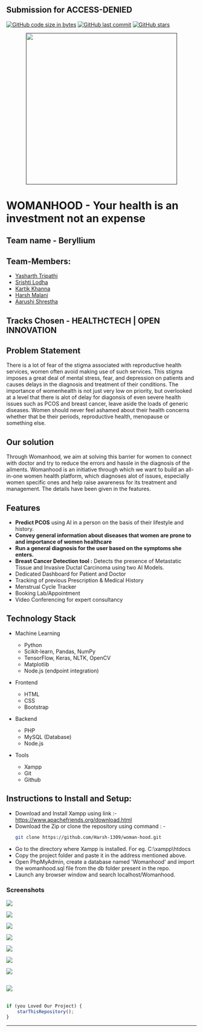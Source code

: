## Submission for ACCESS-DENIED

[![GitHub code size in bytes](https://img.shields.io/github/languages/code-size/Srish-tii/WOMANHOOD?logo=github&style=social)](https://github.com/Srish-tii/) [![GitHub last commit](https://img.shields.io/github/last-commit/Srish-tii/WOMANHOOD?style=social&logo=git)](https://github.com/Srish-tii/) [![GitHub stars](https://img.shields.io/github/stars/Srish-tii/WOMANHOOD?style=social)](https://github.com/Srish-tii/.../stargazers)

<p align="center">
<a href="">
<img src="logo-readme.jpeg" width="400px" alt=""/>
</a>
</p>

# WOMANHOOD - Your health is an investment not an expense

## Team name - Beryllium

## Team-Members:

- [Yasharth Tripathi](https://github.com/yasharthratan)
- [Srishti Lodha](https://github.com/Srish-tii)
- [Kartik Khanna](https://github.com/kartik0406)
- [Harsh Malani](https://github.com/Harsh-1309)
- [Aarushi Shrestha](https://github.com/Aarushi21)


## Tracks Chosen - HEALTHCTECH | OPEN INNOVATION

## Problem Statement

There is a lot of fear of the stigma associated with reproductive health services, women often avoid making use of such services. This stigma imposes a great deal of mental stress, fear, and depression on patients and causes delays in the diagnosis and treatment of their conditions. The importance of womenhealth is not just very low on priority, but overlooked at a level that there is alot of delay for diagonsis of even severe health issues such as PCOS and breast cancer, leave aside the loads of generic diseases. Women should never feel ashamed about their health concerns whether that be their periods, reproductive health, menopause or something else.

## Our solution

Through Womanhood, we aim at solving this barrier for women to connect with doctor and try to reduce the errors and hassle in the diagnosis of the ailments. Womanhood is an initiative through which we want to build an all-in-one women health platform, which diagnoses alot of issues, especially women specific ones and help raise awareness for its treatment and management. The details have been given in the features.


## Features

* <b>Predict PCOS</b> using AI in a person on the basis of their lifestyle and history.
* <b>Convey general information about diseases that women are prone to and importance of women healthcare</b>
* <b>Run a general diagnosis for the user based on the symptoms she enters. </b>
* <b>Breast Cancer Detection tool :</b> Detects the presence of Metastatic Tissue and Invasive Ductal Carcinoma using two AI Models. 
* Dedicated Dashboard for Patient and Doctor
* Tracking of previous Prescription & Medical History 
* Menstrual Cycle Tracker
* Booking Lab/Appointment
* Video Conferencing for expert consultancy


## Technology Stack

- Machine Learning
  - Python 
  - Scikit-learn, Pandas, NumPy
  - TensorFlow, Keras, NLTK, OpenCV 
  - Matplotlib
  - Node.js (endpoint integration)
  


- Frontend
  - HTML
  - CSS
  - Bootstrap
  
- Backend
  - PHP 
  - MySQL (Database)
  - Node.js

- Tools
  
  - Xampp
  - Git
  - Github

## Instructions to Install and Setup:

- Download and Install Xampp using link  :- https://www.apachefriends.org/download.html
- Download the Zip or clone the repository using command : -
  ``` bash
  git clone https://github.com/Harsh-1309/woman-hood.git
  ```
- Go to the directory where Xampp is installed. For eg. C:\xampp\htdocs
- Copy the project folder and paste it in the address mentioned above.
- Open PhpMyAdmin, create a database named 'Womanhood' and import the womanhood.sql file from the db folder present in the repo.
- Launch any browser window and search localhost/Womanhood.

### Screenshots

![](https://github.com/Srish-tii/WOMANHOOD/blob/master/ss.PNG)

![](https://github.com/Srish-tii/WOMANHOOD/blob/master/ff.PNG)

![](https://github.com/Srish-tii/WOMANHOOD/blob/master/img1%20(1).PNG)

![](https://github.com/Srish-tii/WOMANHOOD/blob/master/img2%20(1).PNG)

![](https://github.com/Srish-tii/WOMANHOOD/blob/master/img3%20(1).PNG)

![](https://github.com/Srish-tii/WOMANHOOD/blob/master/img4%20(1).PNG)

![](https://github.com/Srish-tii/WOMANHOOD/blob/master/img5%20(1).PNG)

![](https://github.com/Srish-tii/WOMANHOOD/blob/master/img6%20(1).PNG)
---------

```javascript

if (you Loved Our Project) {
    starThisRepository();
}

```

-----------

